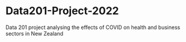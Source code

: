# Data201-Project-2022
Data 201 project analysing the effects of COVID on health and business sectors in New Zealand
